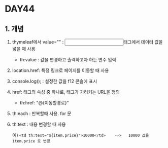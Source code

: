 # DAY44

## 1. 개념

1. thymeleaf에서 value="" : <input>태그에서 데이터 값을 넣을 때 사용 

     * th:value : 값을 변경하고 출력하고자 하는 변수 입력

2. location.href: 특정 링크로 페이지를 이동할 때 사용

3. console.log(); : 설정한 값을 f12 콘솔에 표시

4. href: <a> 태그의 속성 중 하나로, <a> 태그가 가리키는 URL을 정의
  
      * th:href: "@{이동할경로}"

5. th:each : 반복할때 사용. for 문
  
6. th:text : 내용 변경할 때 사용
  
   예) 
    `<td th:text="${item.price}">10000</td>    -->   10000 값을 item.price 로 변경`
 

